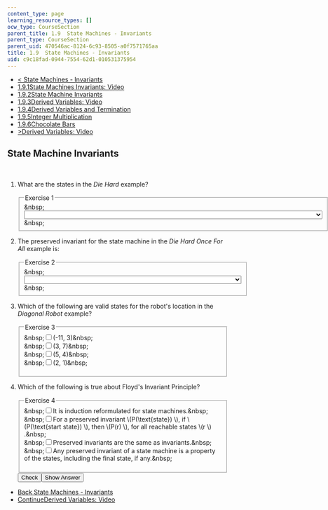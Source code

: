 ```yaml
---
content_type: page
learning_resource_types: []
ocw_type: CourseSection
parent_title: 1.9  State Machines - Invariants
parent_type: CourseSection
parent_uid: 470546ac-8124-6c93-8505-a0f7571765aa
title: 1.9  State Machines - Invariants
uid: c9c18fad-0944-7554-62d1-010531375954
---
```

<ul class="navigation pagination"><li id="top_bck_btn"><a href='/courses/electrical-engineering-and-computer-science/6-042j-mathematics-for-computer-science-spring-2015/proofs/tp4-2';><<span> State Machines - Invariants</span></a></li><li id="flp_btn_1" ><a href='/courses/electrical-engineering-and-computer-science/6-042j-mathematics-for-computer-science-spring-2015/proofs/tp4-2'>1.9.1<span>State Machines Invariants: Video</span></a></li><li id="flp_btn_2" class="button_selected"><a href='/courses/electrical-engineering-and-computer-science/6-042j-mathematics-for-computer-science-spring-2015/proofs/tp4-2/vertical-ee3144f200f1'>1.9.2<span>State Machine Invariants</span></a></li><li id="flp_btn_3" ><a href='/courses/electrical-engineering-and-computer-science/6-042j-mathematics-for-computer-science-spring-2015/proofs/tp4-2/vertical-ef00ae29a8ca'>1.9.3<span>Derived Variables: Video</span></a></li><li id="flp_btn_4" ><a href='/courses/electrical-engineering-and-computer-science/6-042j-mathematics-for-computer-science-spring-2015/proofs/tp4-2/vertical-5bf3bfde6f69'>1.9.4<span>Derived Variables and Termination</span></a></li><li id="flp_btn_5" ><a href='/courses/electrical-engineering-and-computer-science/6-042j-mathematics-for-computer-science-spring-2015/proofs/tp4-2/vertical-85cff195fae3'>1.9.5<span>Integer Multiplication</span></a></li><li id="flp_btn_6" ><a href='/courses/electrical-engineering-and-computer-science/6-042j-mathematics-for-computer-science-spring-2015/proofs/tp4-2/vertical-ffd6266c03ec'>1.9.6<span>Chocolate Bars</span></a></li><li id="top_continue_btn"><a href='/courses/electrical-engineering-and-computer-science/6-042j-mathematics-for-computer-science-spring-2015/proofs/tp4-2/vertical-ef00ae29a8ca';>><span>Derived Variables: Video</span></a></li></ul><h2 class="subhead">State Machine Invariants</h2><div class="self_assessment">
<br display_name="State Machine Invariants" url_name="State_Machine_Invariants" />
<ol display_name="State Machine Invariants" url_name="State_Machine_Invariants_0">
<li>
<div id="Q1_div" class="problem_question"><p>What are the states in the <i>Die Hard</i> example?</p><fieldset><legend class="visually-hidden">Exercise 1</legend><div class="choice"><label id="Q1_label"><span id="Q1_aria_status" tabindex="-1" class="visually-hidden">&amp;nbsp;</span><select onchange="numericTypedOrDropDownSelected(1)" id="Q1_select" class="problem_text_input"><option correct="false"></option><option correct="false">the total amount of water in the two jugs</option><option correct="true">the amount of water in jugs: \((b, l) \), where \(b \) is the amount in the big jug, \(l \) is the amount in the small jug</option><option correct="false">the difference in the amount of water in the two jubs</option><option correct="false">none of the above</option></select><span style="display:none;" id="Q1_ans_span" tabindex="-1">  the amount of water in jugs: \((b, l) \), where \(b \) is the amount in the big jug, \(l \) is the amount in the small jug</span><span id="Q1_normal_status" class="nostatus" aria-hidden="true">&amp;nbsp;</span></label></div></fieldset></div></li>
<li>
<div id="Q2_div" class="problem_question"><p>The preserved invariant for the state machine in the <i>Die Hard Once For All </i> example is:</p><fieldset><legend class="visually-hidden">Exercise 2</legend><div class="choice"><label id="Q2_label"><span id="Q2_aria_status" tabindex="-1" class="visually-hidden">&amp;nbsp;</span><select onchange="numericTypedOrDropDownSelected(2)" id="Q2_select" class="problem_text_input"><option correct="false"></option><option correct="false">The total amount of water must increase or decrease by exactly three gallons.</option><option correct="false">The total amount of water must be preserved.</option><option correct="false">The number of gallons in each jug is never divisible by the difference of the jugs.</option><option correct="true">The number of gallons in each jug is always divisible by three.</option><option correct="false">The number of gallons in each jug can be any integer value.</option></select><span style="display:none;" id="Q2_ans_span" tabindex="-1">  The number of gallons in each jug is always divisible by three.</span><span id="Q2_normal_status" class="nostatus" aria-hidden="true">&amp;nbsp;</span></label></div></fieldset></div></li>
<li>
<div id="Q3_div" class="problem_question">
<p>Which of the following are valid states for the robot's location in the <i>Diagonal Robot</i> example?</p><fieldset><legend class="visually-hidden">Exercise 3</legend><div class="choice"><label id="Q3_input_1_label"><span id="Q3_input_1_aria_status" tabindex="-1" class="visually-hidden">&amp;nbsp;</span><input type="checkbox" id="Q3_input_1" onclick="optionSelected(3)" name="Q3_input" class="problem_radio_input" correct="true"><span class="choice">(-11, 3)</span><span id="Q3_input_1_normal_status" class="nostatus" aria-hidden="true">&amp;nbsp;</span></label></div><div class="choice"><label id="Q3_input_2_label"><span id="Q3_input_2_aria_status" tabindex="-1" class="visually-hidden">&amp;nbsp;</span><input type="checkbox" id="Q3_input_2" onclick="optionSelected(3)" name="Q3_input" class="problem_radio_input" correct="true"><span class="choice">(3, 7)</span><span id="Q3_input_2_normal_status" class="nostatus" aria-hidden="true">&amp;nbsp;</span></label></div><div class="choice"><label id="Q3_input_3_label"><span id="Q3_input_3_aria_status" tabindex="-1" class="visually-hidden">&amp;nbsp;</span><input type="checkbox" id="Q3_input_3" onclick="optionSelected(3)" name="Q3_input" class="problem_radio_input" correct="false"><span class="choice">(5, 4)</span><span id="Q3_input_3_normal_status" class="nostatus" aria-hidden="true">&amp;nbsp;</span></label></div><div class="choice"><label id="Q3_input_4_label"><span id="Q3_input_4_aria_status" tabindex="-1" class="visually-hidden">&amp;nbsp;</span><input type="checkbox" id="Q3_input_4" onclick="optionSelected(3)" name="Q3_input" class="problem_radio_input" correct="false"><span class="choice">(2, 1)</span><span id="Q3_input_4_normal_status" class="nostatus" aria-hidden="true">&amp;nbsp;</span></label></div><p id="Q3_status_combined" tabindex="-1" class="nostatus"></p></fieldset></div></li>
<li>
<div id="Q4_div" class="problem_question">
<p>Which of the following is true about Floyd's Invariant Principle?
  </p><fieldset><legend class="visually-hidden">Exercise 4</legend><div class="choice"><label id="Q4_input_1_label"><span id="Q4_input_1_aria_status" tabindex="-1" class="visually-hidden">&amp;nbsp;</span><input type="checkbox" id="Q4_input_1" onclick="optionSelected(4)" name="Q4_input" class="problem_radio_input" correct="true"><span class="choice">It is induction reformulated for state machines.</span><span id="Q4_input_1_normal_status" class="nostatus" aria-hidden="true">&amp;nbsp;</span></label></div><div class="choice"><label id="Q4_input_2_label"><span id="Q4_input_2_aria_status" tabindex="-1" class="visually-hidden">&amp;nbsp;</span><input type="checkbox" id="Q4_input_2" onclick="optionSelected(4)" name="Q4_input" class="problem_radio_input" correct="true"><span class="choice">For a preserved invariant \(P(\text{state}) \), if \(P(\text{start state}) \), then \(P(r) \), for all reachable states \(r \)
            .</span><span id="Q4_input_2_normal_status" class="nostatus" aria-hidden="true">&amp;nbsp;</span></label></div><div class="choice"><label id="Q4_input_3_label"><span id="Q4_input_3_aria_status" tabindex="-1" class="visually-hidden">&amp;nbsp;</span><input type="checkbox" id="Q4_input_3" onclick="optionSelected(4)" name="Q4_input" class="problem_radio_input" correct="false"><span class="choice">Preserved invariants are the same as invariants.</span><span id="Q4_input_3_normal_status" class="nostatus" aria-hidden="true">&amp;nbsp;</span></label></div><div class="choice"><label id="Q4_input_4_label"><span id="Q4_input_4_aria_status" tabindex="-1" class="visually-hidden">&amp;nbsp;</span><input type="checkbox" id="Q4_input_4" onclick="optionSelected(4)" name="Q4_input" class="problem_radio_input" correct="true"><span class="choice">Any preserved invariant of a state machine is a property of the states, including the final state, if any.</span><span id="Q4_input_4_normal_status" class="nostatus" aria-hidden="true">&amp;nbsp;</span></label></div><p id="Q4_status_combined" tabindex="-1" class="nostatus"></p></fieldset></div><div class="action"><button id="Q1_button" onclick="checkAnswer({1: 'optionresponse', 2: 'optionresponse', 3: 'choiceresponse', 4: 'choiceresponse'})" class="problem_mo_button">Check</button><button id="Q1_button_show" onclick="showHideSolution({1: 'optionresponse', 2: 'optionresponse', 3: 'choiceresponse', 4: 'choiceresponse'}, 1, [])" class="problem_mo_button">Show Answer</button></div></li>
</ol>
</div><ul class="navigation progress"><li id="bck_btn"><a href='/courses/electrical-engineering-and-computer-science/6-042j-mathematics-for-computer-science-spring-2015/proofs/tp4-2';>Back<span> State Machines - Invariants</span></a></li><li id="continue_btn"><a href='/courses/electrical-engineering-and-computer-science/6-042j-mathematics-for-computer-science-spring-2015/proofs/tp4-2/vertical-ef00ae29a8ca';>Continue<span>Derived Variables: Video</span></a></li></ul>